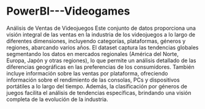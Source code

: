 # PowerBI---Videogames

Análisis de Ventas de Videojuegos
Este conjunto de datos proporciona una visión integral de las ventas en la industria de los videojuegos a lo largo de diferentes dimensiones, incluyendo categorías, plataformas, géneros y regiones, abarcando varios años. El dataset captura las tendencias globales segmentando los datos en mercados regionales (América del Norte, Europa, Japón y otras regiones), lo que permite un análisis detallado de las diferencias geográficas en las preferencias de los consumidores. También incluye información sobre las ventas por plataforma, ofreciendo información sobre el rendimiento de las consolas, PCs y dispositivos portátiles a lo largo del tiempo. Además, la clasificación por géneros de juegos facilita el análisis de tendencias específicas, brindando una visión completa de la evolución de la industria.
